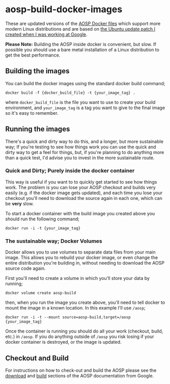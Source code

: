 # aosp-build-docker-images

These are updated versions of the [AOSP Docker files](https://cs.android.com/android/platform/superproject/+/master:build/make/tools/docker/)
which support more modern Linux distributions and are based on [the Ubuntu update patch I
created when I was working at Google](https://android-review.googlesource.com/c/platform/build/+/1161367).

**Please Note:** Building the AOSP inside docker is convenient, but slow. If possible you should use a bare metal
installation of a Linux distribution to get the best performance.

## Building the images

You can build the docker images using the standard docker build command;

```shell
docker build -f {docker_build_file} -t {your_image_tag} .
```

where `docker_build_file` is the file you want to use to create your build environment,
and `your_image_tag` is a tag you want to give to the final image so it's easy to
remember.

## Running the images

There's a quick and dirty way to do this, and a longer, but more sustainable way; If 
you're testing to see how things work you can use the quick and dirty way to get a 
feel for things, but, if you're planning to do anything more than a quick test, I'd 
advise you to  invest in the more sustainable route.

### Quick and Dirty; Purely inside the docker container

This way is useful if you want to to quickly get started to see how things
work. The problem is you can lose your AOSP checkout and builds very easily 
(e.g. if the docker image gets updated), and each time you lose your checkout
you'll need to download the source again in each one, which can be **very** 
slow.

To start a docker container with the build image you created above you should
run the following command;

```shell
docker run -i -t {your_image_tag}
```

### The sustainable way; Docker Volumes

Docker allows you to use volumes to separate data files from your main image. This
allows you to rebuild your docker image, or even change the entire distribution 
you're building in, without needing to download the AOSP source code again.

First you'll need to create a volume in which you'll store your data by running;

```shell
docker volume create aosp-build
```

then, when you run the image you create above, you'll need to tell docker to mount
the image in a known location. In this example I'll use `/aosp`;

```shell
docker run -i -t --mount source=aosp-build,target=/aosp {your_image_tag}
```

Once the container is running you should do all your work (checkout, build, etc.) in
`/aosp`. If you do anything outside of `/aosp` you risk losing if your docker container
is destroyed, or the image is updated.

## Checkout and Build

For instructions on how to check-out and build the AOSP please see the 
[download](https://source.android.com/setup/build/downloading) and
[build](https://source.android.com/setup/build/building) sections of
the AOSP documentation from Google.